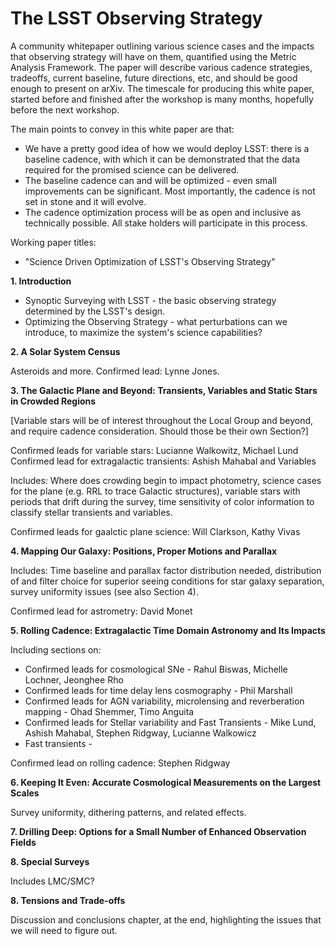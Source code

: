 # The LSST Observing Strategy

A community whitepaper outlining various science cases and the impacts that observing strategy will have on them, quantified using the Metric Analysis Framework. The paper will describe various cadence strategies, tradeoffs, current baseline, future directions, etc, and should be good enough to present on arXiv. The timescale for producing this white paper, started before and finished after the workshop is many months, hopefully before the next workshop. 

The main points to convey in this white paper are that:

* We have a pretty good idea of how we would deploy LSST: there is a baseline cadence, with which it can be demonstrated that the data required for the promised science can be delivered.
* The baseline cadence can and will be optimized - even small improvements can be significant. Most importantly, the cadence is not set in stone and it will evolve.
* The cadence optimization process will be as open and inclusive as technically possible. All stake holders will participate in this process.

Working paper titles:

* "Science Driven Optimization of LSST's Observing Strategy"

**1. Introduction**
  * Synoptic Surveying with LSST - the basic observing strategy determined by the LSST's design.
  * Optimizing the Observing Strategy - what perturbations can we introduce, to maximize the system's science capabilities?

**2. A Solar System Census**

Asteroids and more. Confirmed lead: Lynne Jones. 

**3. The Galactic Plane and Beyond: Transients, Variables and Static Stars in Crowded Regions**

[Variable stars will be of interest throughout the Local Group and beyond, and require cadence consideration.  Should those be their own Section?]  

Confirmed leads for variable stars: Lucianne Walkowitz, Michael Lund
Confirmed lead for extragalactic transients: Ashish Mahabal and Variables

Includes: Where does crowding begin to impact photometry, science cases for the plane (e.g. RRL to trace Galactic structures), variable stars with periods that drift during the survey, time sensitivity of color information to classify stellar transients and variables.

Confirmed leads for gaalctic plane science: Will Clarkson, Kathy Vivas

**4. Mapping Our Galaxy: Positions, Proper Motions and Parallax**

Includes: Time baseline and parallax factor distribution needed, distribution of and filter choice for superior seeing conditions for star galaxy separation, survey uniformity issues (see also Section 4).

Confirmed lead for astrometry: David Monet

**5. Rolling Cadence: Extragalactic Time Domain Astronomy and Its Impacts**

Including sections on: 

* Confirmed leads for cosmological SNe - Rahul Biswas, Michelle Lochner, Jeonghee Rho
* Confirmed leads for time delay lens cosmography - Phil Marshall
* Confirmed leads for AGN variability, microlensing and reverberation mapping - Ohad Shemmer, Timo Anguita
* Confirmed leads for Stellar variability and Fast Transients - Mike Lund, Ashish Mahabal, Stephen Ridgway, Lucianne Walkowicz
* Fast transients - 

Confirmed lead on rolling cadence: Stephen Ridgway

**6. Keeping It Even: Accurate Cosmological Measurements on the Largest Scales**

Survey uniformity, dithering patterns, and related effects.

**7. Drilling Deep: Options for a Small Number of Enhanced Observation Fields**

**8. Special Surveys**

Includes LMC/SMC?

**8. Tensions and Trade-offs**

Discussion and conclusions chapter, at the end, highlighting the issues that we will need to figure out.

